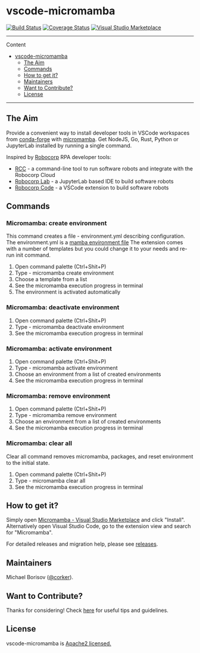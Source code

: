 # vscode-micromamba 

[![Build Status](https://github.com/corker/vscode-micromamba/workflows/ci/badge.svg?branch=main)](https://github.com/corker/vscode-micromamba/tree/main) [![Coverage Status](https://coveralls.io/repos/github/corker/vscode-micromamba/badge.svg?branch=main)](https://coveralls.io/github/corker/vscode-micromamba?branch=main) [![Visual Studio Marketplace](https://img.shields.io/visual-studio-marketplace/v/corker.vscode-micromamba?color=success&label=Visual%20Studio%20Marketplace)](https://marketplace.visualstudio.com/items?itemName=corker.vscode-micromamba) 

---


Content
- [vscode-micromamba](#vscode-micromamba)
  - [The Aim](#the-aim)
  - [Commands](#commands)
  - [How to get it?](#how-to-get-it)
  - [Maintainers](#maintainers)
  - [Want to Contribute?](#want-to-contribute)
  - [License](#license)

---

## The Aim

Provide a convenient way to install developer tools in VSCode workspaces from [conda-forge](https://conda-forge.org) with [micromamba](https://mamba.readthedocs.io). Get NodeJS, Go, Rust, Python or JupyterLab installed by running a single command.


Inspired by [Robocorp](https://robocorp.com) RPA developer tools:
 - [RCC](https://robocorp.com/docs/rcc/overview) - a command-line tool to run software robots and integrate with the Robocorp Cloud
 - [Robocorp Lab](https://robocorp.com/docs/developer-tools/robocorp-lab/overview) - a JupyterLab based IDE to build software robots
 - [Robocorp Code](https://robocorp.com/docs/developer-tools/visual-studio-code/overview) - a VSCode extension to build software robots

## Commands

### Micromamba: create environment

This command creates a file - environment.yml describing configuration.
The environment.yml is a [mamba environment file](https://mamba.readthedocs.io/en/latest/micromamba.html#yaml-environment-files)
The extension comes with a number of templates but you could change it to your needs and re-run init command.

1. Open command palette (Ctrl+Shit+P)
2. Type - micromamba create environment
3. Choose a template from a list
4. See the micromamba execution progress in terminal
5. The environment is activated automatically

### Micromamba: deactivate environment

1. Open command palette (Ctrl+Shit+P)
2. Type - micromamba deactivate environment
3. See the micromamba execution progress in terminal

### Micromamba: activate environment

1. Open command palette (Ctrl+Shit+P)
2. Type - micromamba activate environment
3. Choose an environment from a list of created environments
4. See the micromamba execution progress in terminal

### Micromamba: remove environment

1. Open command palette (Ctrl+Shit+P)
2. Type - micromamba remove environment
3. Choose an environment from a list of created environments
4. See the micromamba execution progress in terminal

### Micromamba: clear all

Clear all command removes micromamba, packages, and reset environment to the initial state.

1. Open command palette (Ctrl+Shit+P)
2. Type - micromamba clear all
3. See the micromamba execution progress in terminal

## How to get it?

Simply open [Micromamba - Visual Studio Marketplace](https://marketplace.visualstudio.com/items?itemName=corker.vscode-micromamba) and click "Install".
Alternatively open Visual Studio Code, go to the extension view and search for "Micromamba".
 
For detailed releases and migration help, please see [releases](https://github.com/corker/vscode-micromamba/releases).


## Maintainers

Michael Borisov ([@corker](https://github.com/corker)).

## Want to Contribute?

Thanks for considering! Check [here](CONTRIBUTING.md) for useful tips and guidelines.

## License

vscode-micromamba is [Apache2 licensed.](LICENSE)

